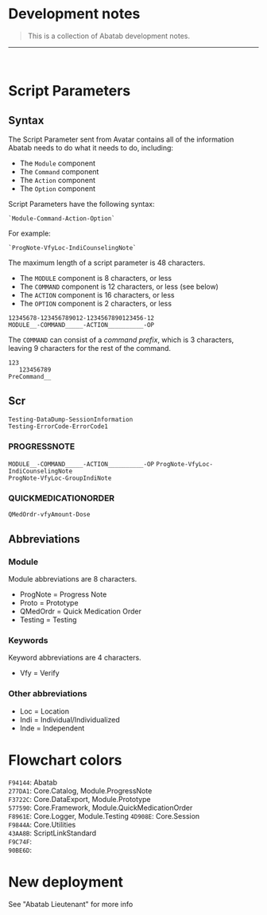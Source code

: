 # Development notes

>This is a collection of Abatab development notes.

***

<br>

# Script Parameters

## Syntax

The Script Parameter sent from Avatar contains all of the information Abatab needs to do what it needs to do, including:

* The `Module` component
* The `Command` component
* The `Action` component
* The `Option` component

Script Parameters have the following syntax:

    `Module-Command-Action-Option`

For example:

    `ProgNote-VfyLoc-IndiCounselingNote`

The maximum length of a script parameter is 48 characters.

* The `MODULE` component is 8 characters, or less
* The `COMMAND` component is 12 characters, or less (see below)
* The `ACTION` component is 16 characters, or less
* The `OPTION` component is 2 characters, or less

```
12345678-123456789012-1234567890123456-12
MODULE__-COMMAND_____-ACTION__________-OP
```


The `COMMAND` can consist of a *command prefix*, which is 3 characters, leaving 9 characters for the rest of the command.

```
123
   123456789
PreCommand__
```

## Scr

`Testing-DataDump-SessionInformation`  
`Testing-ErrorCode-ErrorCode1`  

### PROGRESSNOTE
`MODULE__-COMMAND_____-ACTION__________-OP`
`ProgNote-VfyLoc-IndiCounselingNote`  
`ProgNote-VfyLoc-GroupIndiNote`

### QUICKMEDICATIONORDER
`QMedOrdr-vfyAmount-Dose`


## Abbreviations

### Module

Module abbreviations are 8 characters.

* ProgNote = Progress Note
* Proto    = Prototype
* QMedOrdr = Quick Medication Order
* Testing  = Testing

### Keywords

Keyword abbreviations are 4 characters.

* Vfy  = Verify  

### Other abbreviations

* Loc  = Location
* Indi = Individual/Individualized
* Inde = Independent



# Flowchart colors

`F94144`: Abatab  
`277DA1`: Core.Catalog, Module.ProgressNote  
`F3722C`: Core.DataExport, Module.Prototype  
`577590`: Core.Framework, Module.QuickMedicationOrder  
`F8961E`: Core.Logger, Module.Testing
`4D908E`: Core.Session  
`F9844A`: Core.Utilities  
`43AA8B`: ScriptLinkStandard  
`F9C74F`:  
`90BE6D`:  


# New deployment

See "Abatab Lieutenant" for more info

